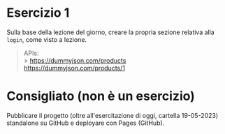 # Esercizio 1

Sulla base della lezione del giorno, creare la propria sezione relativa alla `login`, come visto a lezione.

> APIs:
> <br> > https://dummyjson.com/products <br> https://dummyjson.com/products/1

# Consigliato (non è un esercizio)

Pubblicare il progetto (oltre all'esercitazione di oggi, cartella 19-05-2023) standalone su GitHub e deployare con Pages (GitHub).
